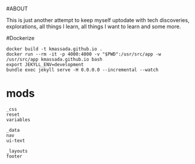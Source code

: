#ABOUT

This is just another attempt to keep myself uptodate with tech discoveries, explorations, all things I learn, all things I want to learn and some more.

#Dockerize
```
docker build -t kmassada.github.io .
docker run --rm -it -p 4000:4000 -v "$PWD":/usr/src/app -w /usr/src/app kmassada.github.io bash
export JEKYLL_ENV=development
bundle exec jekyll serve -H 0.0.0.0 --incremental --watch
```

# mods
```
_css
reset
variables

_data
nav
ui-text

_layouts
footer
```
